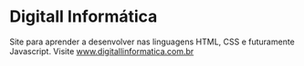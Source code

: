 # Digitall Informática
Site para aprender a desenvolver nas linguagens HTML, CSS e futuramente Javascript.
Visite www.digitallinformatica.com.br
